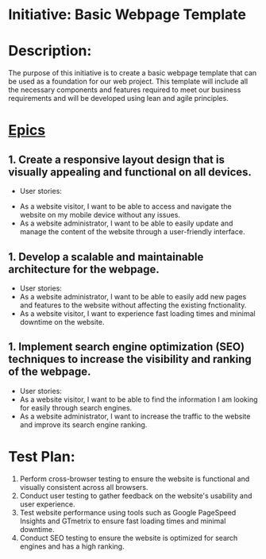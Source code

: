 # Initiative: Basic Webpage Template

# Description:
The purpose of this initiative is to create a basic webpage template that can be used as a foundation for our web project. This template will include all the necessary components and features required to meet our business requirements and will be developed using lean and agile principles.

# [Epics](../../templates/theme/initiatives/epics/epic_template.md)

## 1. Create a responsive layout design that is visually appealing and functional on all devices.

* User stories:
 - As a website visitor, I want to be able to access and navigate the website on my mobile device without any issues.
 - As a website administrator, I want to be able to easily update and manage the content of the website through a user-friendly interface.
## 1. Develop a scalable and maintainable architecture for the webpage.

* User stories:
* As a website administrator, I want to be able to easily add new pages and features to the website without affecting the existing fnctionality.
* As a website visitor, I want to experience fast loading times and minimal downtime on the website.
## 1. Implement search engine optimization (SEO) techniques to increase the visibility and ranking of the webpage.

* User stories:
* As a website visitor, I want to be able to find the information I am looking for easily through search engines.
* As a website administrator, I want to increase the traffic to the website and improve its search engine ranking.
# Test Plan:

1. Perform cross-browser testing to ensure the website is functional and visually consistent across all browsers.
1. Conduct user testing to gather feedback on the website's usability and user experience.
1. Test website performance using tools such as Google PageSpeed Insights and GTmetrix to ensure fast loading times and minimal downtime.
1. Conduct SEO testing to ensure the website is optimized for search engines and has a high ranking.
